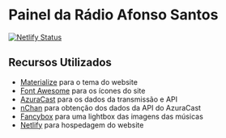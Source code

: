# Painel da Rádio Afonso Santos

[![Netlify Status](https://api.netlify.com/api/v1/badges/0477037d-78ee-4615-a196-8240643a8ecb/deploy-status)](https://app.netlify.com/sites/painel-radioafonsosantos/deploys)

## Recursos Utilizados

- [Materialize](https://materializecss.com/) para o tema do website
- [Font Awesome](https://fontawesome.com/) para os ícones do site
- [AzuraCast](https://www.azuracast.com) para os dados da transmissão e API
- [nChan](https://github.com/slact/nchan.js/) para obtenção dos dados da API do AzuraCast
- [Fancybox](https://www.fancyapps.com/fancybox/3/) para uma lightbox das imagens das músicas
- [Netlify](https://www.netlify.com/) para hospedagem do website
